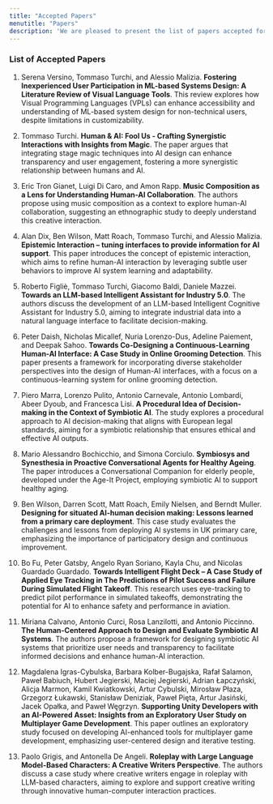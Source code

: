 ```yaml
---
title: "Accepted Papers"
menutitle: "Papers"
description: 'We are pleased to present the list of papers accepted for presentation. Each paper has been rigorously reviewed by experts in the field, and selected for its contribution to our understanding of Human-AI collaboration. Congratulations to all authors!'
---
```


### List of Accepted Papers
1. Serena Versino, Tommaso Turchi, and Alessio Malizia. **Fostering Inexperienced User Participation in ML-based Systems Design: A Literature Review of Visual Language Tools**. This review explores how Visual Programming Languages (VPLs) can enhance accessibility and understanding of ML-based system design for non-technical users, despite limitations in customizability.
    
<!-- %The application of Artificial Intelligence (AI) technologies in various sectors is based on machine learning (ML) systems, which, despite their transformative potential, can be complex and opaque for non-technical users. This review explores the role of Visual Programming Languages (VPLs) in lowering these barriers, enhancing the accessibility of ML-based system design for domain experts. We examine the application of ML processes through VPLs, seeking tools that open AI to a broader audience while identifying current challenges and future research directions.  Bridging the gap between experts and the broader society is necessary, especially in sectors where responsible and trustworthy AI systems play a pivotal role in decision-making. By democratizing AI, we aim to provide socio-technical conditions that enable users with diverse backgrounds to actively contribute to the design of ML-based systems, enhancing their understanding and trust. Therefore, this literature review addresses also how VPL-based tools incorporate features for interpretability and collaboration. Our findings reveal that tools either lack comprehensive customizability, demand computing proficiency, or lack interpretability features. These limitations can affect a synergistic communication between users and intelligent systems, uncovering a research gap in the development of VPLs suited for novices engaged in the design of ML-based systems. -->
2. Tommaso Turchi. **Human \& AI: Fool Us - Crafting Synergistic Interactions with Insights from Magic**. The paper argues that integrating stage magic techniques into AI design can enhance transparency and user engagement, fostering a more synergistic relationship between humans and AI.

<!-- %This position paper investigates how the art of magic, with its focus on audience perception and expectation, can inspire more effective Artificial Intelligence (AI) interactions, promoting a synergistic relationship between humans and AI. By adapting techniques from stage magic psychology, we explore ways to enhance transparency and engagement in AI systems, thereby improving user trust and engagement. Our approach focuses on developing adaptive interaction designs that encourage a genuine collaboration between humans and AI, leveraging their unique strengths for mutual augmentation. This contribution argues how magic can help AI transcend its conventional role, evolving into a co-decision ally that enriches human decision-making and creativity, paving the way for systems where humans and AI work together in truly flexible and complementary ways. -->
3. Eric Tron Gianet, Luigi Di Caro, and Amon Rapp. **Music Composition as a Lens for Understanding Human-AI Collaboration**. The authors propose using music composition as a context to explore human-AI collaboration, suggesting an ethnographic study to deeply understand this creative interaction.

<!-- %As generative artificial intelligence (GenAI) systems gain human-like capabilities in creative tasks, they seem to blur the line between machines and users, prompting questions about how to design systems where AI and humans collaborate. Music composition with AI may offer a lens to explore the nuances of human-AI collaboration. We review recent literature on music generation with AI, highlighting key challenges like the need for user control and context awareness, and noting a potential shift in the user’s role towards curation or co-production when using AI tools. However, much of the existing research evaluates the impact of current AI tools rather than engaging in fieldwork to investigate music composition ”in practice” within specific socio-cultural contexts. We then propose an ethnographic study to understand music composition as a situated practice, considering composers’ personal motivations, artistic sensibilities, and the broader socio-cultural context. Preliminary findings highlight the importance of creative intentionality and meaning-making in driving compositional choices. Furthermore, music creation often involves collaboration between various human actors, raising questions about whether AI should facilitate this already present collaboration or disrupt existing dynamics. -->
4. Alan Dix, Ben Wilson, Matt Roach, Tommaso Turchi, and Alessio Malizia. **Epistemic Interaction – tuning interfaces to provide information for AI support**. This paper introduces the concept of epistemic interaction, which aims to refine human-AI interaction by leveraging subtle user behaviors to improve AI system learning and adaptability.

<!-- %As machine learning integrates deeper into human-computer interactions, the concept of epistemic interaction emerges, aiming to refine these interactions to enhance system adaptability. This approach encourages minor, intentional adjustments in user behaviour to enrich the data available for system learning. This paper introduces epistemic interaction within the context of human-system communication, illustrating how deliberate interaction design can improve system understanding and adaptation. Through concrete examples, we demonstrate the potential of epistemic interaction to significantly advance human-computer interaction by leveraging intuitive human communication strategies to inform system design and functionality, offering a novel pathway for enriching user-system engagements. -->
5. Roberto Figliè, Tommaso Turchi, Giacomo Baldi, Daniele Mazzei. **Towards an LLM-based Intelligent Assistant for Industry 5.0**. The authors discuss the development of an LLM-based Intelligent Cognitive Assistant for Industry 5.0, aiming to integrate industrial data into a natural language interface to facilitate decision-making.

<!-- %Industry 4.0 (I4.0) has revolutionised industrial operations by enabling remote monitoring and control of machines, thereby enhancing productivity through data analysis. Dashboards have traditionally been the primary interface for accessing and interpreting data. However, they can lack adaptability and may overwhelm users with information. It is important to consider alternative methods of presenting data to avoid information overload. In response, Industry 5.0 (I5.0) has emerged, advocating for a human-centric approach. Advancements in technology, specifically auto-regressive Large Language Models (LLMs), have enabled the development of Intelligent Cognitive Assistants (ICAs) that enhance user interactions through natural language dialog. This paper presents the initial steps towards constructing an LLM-based ICA for I5.0 applications. Our system integrates industrial data from IoT-connected machines into a chatbot interface, with the aim of simplifying the decision-making process for managers and operators. Through expert evaluation, we are iteratively refining our prototype before conducting usability tests with end-users. This will lay the groundwork for future developments in human-centric industrial solutions. -->
6. Peter Daish, Nicholas Micallef, Nuria Lorenzo-Dus, Adeline Paiement, and Deepak Sahoo. **Towards Co-Designing a Continuous-Learning Human-AI Interface: A Case Study in Online Grooming Detection**. This paper presents a framework for incorporating diverse stakeholder perspectives into the design of Human-AI interfaces, with a focus on a continuous-learning system for online grooming detection.

<!-- %Interest is growing in using Human-Centered design to enhance compatibility of AI within human environments. These design techniques are valid for eliciting human-centered design requirements, however, they often paint the scenario that AI interaction design is a one-way process in which user behaviour is captured to improve interactions and user experiences. Such an approach does not consider real-world settings in which Human-AI environments involve multiple stakeholders, with contrasting needs, which could impact the interactivity, usability and usefulness of Human-AI environments. In this paper, we present a framework for incorporating multiple-stakeholders perspectives into the design of Human-AI environments, designed to establish a common dialogue between end-users' needs for Human-AI interaction and AI developers practical limitations. This is a work in progress project and in our future work we plan to follow this iterative prototyping approach to develop a real-world continuous-learning Human-AI detection system for online grooming. -->
7. Piero Marra, Lorenzo Pulito, Antonio Carnevale, Antonio Lombardi, Abeer Dyoub, and Francesca Lisi. **A Procedural Idea of Decision-making in the Context of Symbiotic AI**. The study explores a procedural approach to AI decision-making that aligns with European legal standards, aiming for a symbiotic relationship that ensures ethical and effective AI outputs.

<!-- %The European legal framework on Artificial Intelligence seems not to pay particular attention in regulating and shaping technologies where human and artificial intelligences can cooperate in a two-way relationship. This is a true technological challenge. The paper is the result of a foundational study aiming to conceptualise and design a holistic symbiotic approach to Artificial Intelligence in order to produce fair, legitimate, and effective outputs ensuring their ethical and legal acceptability. -->
8. Mario Alessandro Bochicchio, and Simona Corciulo. **Symbiosys and Synesthesia in Proactive Conversational Agents for Healthy Ageing**. The paper introduces a Conversational Companion for elderly people, developed under the Age-It Project, employing symbiotic AI to support healthy aging.

<!-- %Population ageing is a major, and unprecedented, 21st century phenomenon. In this context, the Age-It Project proposes a Conversational Companion for elderly and frail people, based on the concept of symbiotic AI and on the requirements defined within the Multicomponent Intervention for Active and Healthy Ageing of the Project. -->
9. Ben Wilson, Darren Scott, Matt Roach, Emily Nielsen, and Berndt Muller. **Designing for situated AI-human decision making: Lessons learned from a primary care deployment**. This case study evaluates the challenges and lessons from deploying AI systems in UK primary care, emphasizing the importance of participatory design and continuous improvement.

<!-- %We present a case study of AI deployment in a UK primary care (family doctor) setting. This demonstrates some of the challenges of real-world deployment of AI-human systems for decision-making. We use the seven domains of the NASSS (nonadoption, abandonment, scale-up, spread, and sustainability) framework to structure the presentation of our evaluation. We highlight three key lessons that should inform not only future deployments and evaluations, but future design work itself. The lessons are to attend to wider impacts, incorporate quality improvement and quality assurance techniques and employ participatory design, iterative development and formative evaluation. -->
10. Bo Fu, Peter Gatsby, Angelo Ryan Soriano, Kayla Chu, and Nicolas Guardado Guardado. **Towards Intelligent Flight Deck – A Case Study of Applied Eye Tracking in The Predictions of Pilot Success and Failure During Simulated Flight Takeoff**. This research uses eye-tracking to predict pilot performance in simulated takeoffs, demonstrating the potential for AI to enhance safety and performance in aviation.

<!-- %Flight instruments provide pilots with many different indications, where a significant amount of information is processed via the human eyes. As such, there is an opportunity to capture knowledge from pilots’ eye movements in an effort to inform machine learning models in the prediction of pilot success and failure. In the event of inferring a potential failure, an intelligent flight deck can then warn and alert the crew to take early action in order to prevent further errors and evade disasters. To this end, this paper presents a preliminary case study in a simulated flight take-off environment to investigate the feasibility of utilizing pilots’ eye gaze when predicting pilot success and failure. The preliminary results indicate that accurate predictions of pilot performance can be achieved with at least 80\% accuracy after only 20 seconds of analyzing pilots’ gaze, highlighting the potential of realizing intelligent flight decks in the future. This finding suggests that it is likely feasible to support human-machine teaming in aviation, whereby the next generation of aircrafts can leverage artificial intelligence in the development of intelligent flight decks to optimize safety and pilot performance. -->
11. Miriana Calvano, Antonio Curci, Rosa Lanzilotti, and Antonio Piccinno. **The Human-Centered Approach to Design and Evaluate Symbiotic AI Systems**. The authors propose a framework for designing symbiotic AI systems that prioritize user needs and transparency to facilitate informed decisions and enhance human-AI interaction.

<!-- %Artificial Intelligence (AI) is spreading in many domains, revolutionizing the way individuals conceive their working and private life; it enhances many tasks by automating decision-making and augmenting human capabilities. It is necessary to design high-quality AI systems that focus on the users’ priorities and avoid potential unethical and unexpected behaviours. The widespread adoption of AI solutions faces challenges related to their transparency, since humans must be enabled to fully understand the outputs of such systems in order to make informed decisions. To address these concerns, a shift toward a human-centered approach is emerging when it comes to interact with AI systems. In this new scenario, Human-Computer Interaction (HCI) plays a pivotal role and contaminates AI to reach the human-AI symbiosis. Designers and developers should gravitate towards Symbiotic AI (SAI), which has the goal to support humans without replacing them and establish a symbiotic relationship with users, adapting to their cognitive models. This contribution aims to present a proposal of a framework to design high-quality SAI systems and metrics that can be employed to appropriately evaluate them. Opportunities and challenges that characterize this new research context are also presented and discussed." -->
12. Magdalena Igras-Cybulska, Barbara Kolber-Bugajska, Rafał Salamon, Paweł Babiuch, Hubert Jegierski, Maciej Jegierski, Adrian Łapczyński, Alicja Marmon, Kamil Kwiatkowski, Artur Cybulski, Mirosław Płaza, Grzegorz Łukawski, Stanisław Deniziak, Paweł Pięta, Artur Jasiński, Jacek Opałka, and Paweł Węgrzyn. **Supporting Unity Developers with an AI-Powered Asset: Insights from an Exploratory User Study on Multiplayer Game Development**. This paper outlines an exploratory study focused on developing AI-enhanced tools for multiplayer game development, emphasizing user-centered design and iterative testing.

<!-- %In response to the increasing requirements for advanced tools that facilitate game development, this paper presents the exploratory phase of a research project guided by User-Centered Design (UCD) principles. This phase is dedicated to the conceptualization and preliminary assessment of an AI-enhanced utility, termed MUN (Metaverse Unity Networking). Initiated through a detailed investigation of user needs and preferences, the study employs qualitative research methodologies, including eight in-depth interviews and a focus group discussion with three developers. The development of algorithms for this project leads to the establishment of a recommendation engine aimed at refining the selection process of programming methods and strategies for multiplayer game development. Furthermore, it incorporates mechanisms for the detection and correction of errors within the source code. Subsequent to a sequence of iterative tests (comprising three iterations with a collective participation of 40 users), the utility was subjected to a final usability evaluation involving 32 developers. This document focuses on the initial phase of the project, detailing the primary findings related to user needs and expectations as identified during this exploratory stage. -->
13. Paolo Grigis, and Antonella De Angeli. **Roleplay with Large Language Model-Based Characters: A Creative Writers Perspective**. The authors discuss a case study where creative writers engage in roleplay with LLM-based characters, aiming to explore and support creative writing through innovative human-computer interaction practices.

<!-- %Recent advancements in large language models (LLMs) had a significant resonance in the artistic sector. As a result, numerous dialogue interfaces show potential applications for creative practices, of which creative writing is the focus of this paper. Although some studies have identified roleplaying with LLMs as a strategy to support artistic inspiration, there are still many open questions. For example, studies on how writers could employ LLMs based on roleplay with fictional characters require further investigation. To address this gap, we present a case study we are designing for the involvement of creative writers in roleplay interaction with LLMs. This study aims to provide training on how to use Faraday. dev, (a platform designed to create LLM-based characters). Subsequently, we will invite the writers to roleplay with their creations and complete a creative writing task. Collecting the prompt used to edit the characters, the chat logs between the writers and the characters, the final writing excerpts, and conducting follow-up interviews, we aim to gain insights on how LLM-based characters impact creative writing. Ultimately, this study seeks to inform the design of roleplay-based systems and enhance support for creative practice in the HCI domain. -->
